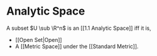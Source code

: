 # Analytic Space

A subset $U \sub \R^n$ is an [[1.1 Analytic Space]] iff it is,

- [[Open Set|Open]]
- A [[Metric Space]] under the [[Standard Metric]].
